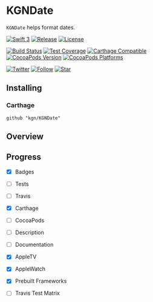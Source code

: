 # KGNDate

`KGNDate` helps format dates.

[![Swift 3](http://img.shields.io/badge/Swift-3-orange.svg)]()
[![Release](https://img.shields.io/github/release/kgn/KGNDate.svg)](/releases)
[![License](http://img.shields.io/badge/License-MIT-lightgrey.svg)](/LICENSE)

[![Build Status](https://travis-ci.org/kgn/KGNDate.svg)](https://travis-ci.org/kgn/KGNDate)
[![Test Coverage](http://img.shields.io/badge/Tests-100%25-green.svg)]()
[![Carthage Compatible](https://img.shields.io/badge/Carthage-Compatible-4BC51D.svg)](https://github.com/Carthage/Carthage)
[![CocoaPods Version](https://img.shields.io/cocoapods/v/KGNDate.svg)](https://cocoapods.org/pods/KGNDate)
[![CocoaPods Platforms](https://img.shields.io/cocoapods/p/KGNDate.svg)](https://cocoapods.org/pods/KGNDate)

[![Twitter](https://img.shields.io/badge/Twitter-@iamkgn-55ACEE.svg)](http://twitter.com/iamkgn)
[![Follow](https://img.shields.io/github/followers/kgn.svg?style=social&label=Follow%20%40kgn)](https://github.com/kgn)
[![Star](https://img.shields.io/github/stars/kgn/KGNDate.svg?style=social&label=Star)](https://github.com/kgn/KGNDate)

## Installing

### Carthage
```
github "kgn/KGNDate"
```

## Overview



## Progress
- [X] Badges
- [ ] Tests
- [ ] Travis
- [X] Carthage
- [ ] CocoaPods
- [ ] Description
- [ ] Documentation
- [X] AppleTV
- [X] AppleWatch
- [X] Prebuilt Frameworks
- [ ] Travis Test Matrix

